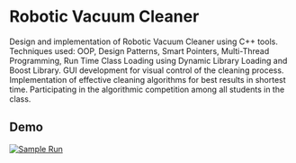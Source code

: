 # Robotic Vacuum Cleaner
Design and implementation of Robotic Vacuum Cleaner using C++ tools.
Techniques used: OOP, Design Patterns, Smart Pointers, Multi-Thread Programming, Run Time Class Loading using Dynamic Library Loading and  Boost Library.
GUI development for visual control of the cleaning process.
Implementation of effective cleaning algorithms for best results in shortest time. 
Participating in the algorithmic competition among all students in the class.

## Demo
[![Sample Run](https://j.gifs.com/oVRXnY.gif)](https://youtu.be/fobaeZ4Zzko)
